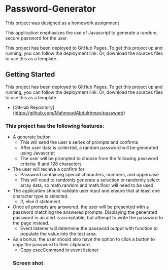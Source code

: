 # Password-Generator

This project was designed as a homework assignment  

This application emphasizes the use of Javascript to generate a random, secure password for the user. 

This project has been deployed to GitHub Pages. To get this project up and running, you can follow the deployment link. Or, download the sources files to use this as a template.

## Getting Started

This project has been deployed to GitHub Pages. To get this project up and running, you can follow the deployment link. Or, download the sources files to use this as a template.
* [GitHub Repository] (https://github.com/MahmoudAbdulrhman/password)

### This project has the following features: 
* A generate button
    * This will send the user a series of prompts and confirms
    * After user data is collected, a random password will be generated using Javascript
  * The user will be prompted to choose from the following password criteria: 8 and 128 characters
* The user will recieve a confirm for: 
    * Password containing special characters, numbers, and uppercase
    * This will need to randomly generate a selection or randomly select array data, so math.random and math.floor will need to be used.     
* The application should validate user input and ensure that at least one character type is selected.
    * If, else if statement 
* Once all prompts are answered, the user will be presented with a password matching the answered prompts. Displaying the generated password in an alert is acceptable, but attempt to write the password to the page instead.
    * Event listener will determine the password output with function to populate the value into the test area.
* As a bonus, the user should also have the option to click a button to copy the password to their clipboard.
    * Copy execCommand in event listener
  ### Screen shot
  